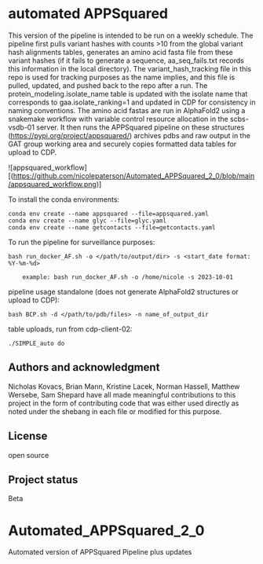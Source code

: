 # automated APPSquared
This version of the pipeline is intended to be run on a weekly schedule. The pipeline first pulls variant hashes with counts >10 from the global variant hash alignments tables, generates an amino acid fasta file from these variant hashes (if it fails to generate a sequence, aa_seq_fails.txt records this information in the local directory). The variant_hash_tracking file in this repo is used for tracking purposes as the name implies, and this file is pulled, updated, and pushed back to the repo after a run. The protein_modeling.isolate_name table is updated with the isolate name that corresponds to gaa.isolate_ranking=1 and updated in CDP for consistency in naming conventions. The amino acid fastas are run in AlphaFold2 using a snakemake workflow with variable control resource allocation in the scbs-vsdb-01 server.  It then runs the APPSquared pipeline on these structures (https://pypi.org/project/appsquared/) archives pdbs and raw output in the GAT group working area and securely copies formatted data tables for upload to CDP. 

![appsquared_workflow][(https://github.com/nicolepaterson/Automated_APPSquared_2_0/blob/main/appsquared_workflow.png)]

To install the conda environments:
```
conda env create --name appsquared --file=appsquared.yaml
conda env create --name glyc --file=glyc.yaml
conda env create --name getcontacts --file=getcontacts.yaml
```

To run the pipeline for surveillance purposes:
```
bash run_docker_AF.sh -o </path/to/output/dir> -s <start_date format: %Y-%m-%d>
```

        example: bash run_docker_AF.sh -o /home/nicole -s 2023-10-01


pipeline usage standalone (does not generate AlphaFold2 structures or upload to CDP):
```
bash BCP.sh -d </path/to/pdb/files> -n name_of_output_dir
```
table uploads, run from cdp-client-02:
```
./SIMPLE_auto do
```

## Authors and acknowledgment
Nicholas Kovacs, Brian Mann, Kristine Lacek, Norman Hassell, Matthew Wersebe, Sam Shepard have all made meaningful contributions to this project in the form of contributing code that was either used directly as noted under the shebang in each file or modified for this purpose.

## License
open source

## Project status
Beta
# Automated_APPSquared_2_0
Automated version of APPSquared Pipeline plus updates
